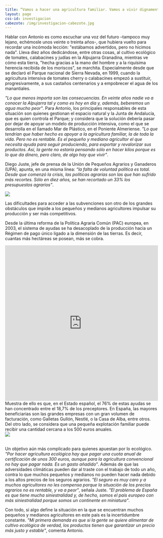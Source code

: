 ```yaml
---
title: “Vamos a hacer una agricultura familiar. Vamos a vivir dignamente”
layout: page
css-id: investigacion
cabezote: /img/investigacion-cabezote.jpg
---
```


Hablar con Antonio es como escuchar una voz del futuro –tampoco muy lejano, echémosle unos veinte o treinta años-, que hubiera vuelto para recordar una incómoda lección: "estábamos advertidos, pero no hicimos nada". Lleva diez años dedicándose, entre otras cosas, al cultivo ecológico de tomates, calabacines y judías en la Alpujarra Granadina, mientras ve cómo esta tierra, "hecha gracias a la mano del hombre y a la riquísima herencia recibida de los moriscos", se marchita. Especialmente desde que se declaró el Parque nacional de Sierra Nevada, en 1999, cuando la agricultura intensiva de tomates cherry o calabacines empezó a sustituir, progresivamente, a sus castaños centenarios y a empobrecer el agua de los manantiales.

_"Lo que menos importa son las consecuencias. En veinte años nadie va a conocer la Alpujarra tal y como es hoy en día y, además, beberemos un agua mucho peor"_. Para Antonio, los principales responsables de esta situación son quienes gestionan el espacio natural y la Junta de Andalucía, que es quien controla el Parque; y considera que la solución debería pasar por dejar de apoyar un modelo de producción intensiva, como el que se desarrolla en el llamado Mar de Plástico, en el Poniente Almeriense. _"Lo que tendrían que haber hecho es apoyar a la agricultura familiar, la de toda la vida. Pero no es rentable. Es el pequeño y mediano agricultor el que necesita ayuda para seguir produciendo, para exportar y revalorizar sus productos. Así, la gente no estaría pensando sólo en hacer kilos porque es lo que da dinero, pero claro, de algo hay que vivir"_.

<div class="row">
  <div class="col-sm-6 col-xs-12">
  <p>
  Diego Juste, jefe de prensa de la Unión de Pequeños Agrarios y Ganaderos (UPA), apunta, en una misma línea: <em>“la falta de voluntad política es total. Desde que comenzó la crisis, las políticas agrarias son las que han sufrido más recortes. Sólo en diez años, se han recortado un 33% los presupuestos agrarios”</em>.<br></p>
  </div>
  <div class="col-sm-6 col-xs-12">
    <img class="img-responsive" src="{{site.url}}/img/products/tomate.png">
  </div>
</div>

Las dificultades para acceder a las subvenciones son otro de los grandes obstáculos que impide a los pequeños y medianos agricultores impulsar su producción y ser más competitivos.

Desde la última reforma de la Política Agraria Común (PAC) europea, en 2003, el sistema de ayudas se ha desacoplado de la producción hacia un Régimen de pago único ligado a la dimensión de las tierras. Es decir, cuantas más hectáreas se posean, más se cobra.
<br>
<iframe style="border: 0px;" src="http://public.tableau.com/views/AyudasagrcolasPAC/Sheet2?:showVizHome=no&amp;:embed=true?wmode=transparent" class="tableau-responsive" scrolling="no" width="100%" height="512px"></iframe>
<br>
Muestra de ello es que, en el Estado español, el 76% de estas ayudas se han concentrado entre el 18,7% de los preceptores. En España, las mayores beneficiarias son las grandes empresas con un gran volumen de facturación, como Galletas Gullón, Nestlé, o la Casa de Alba, entre otros. Del otro lado, se considera que una pequeña explotación familiar puede recibir una cantidad cercana a los 500 euros anuales.



<div class="row">
  <div class="col-sm-12 col-xs-12">
  <img class="img-responsive img-centered" src="{{site.url}}/img/empresas-beneficiarias.jpg">
</div>
</div>

<br>



Un objetivo aún más complicado para quienes apuestan por lo ecológico. _"Por hacer agricultura ecológica hay que pagar una cuota anual de certificación de unos 300 euros, aunque para la agricultura convencional no hay que pagar nada. Es un gasto añadido"_. Además de que las adversidades climáticas pueden dar al traste con el trabajo de todo un año, contra lo que muchos pequeños y medianos no pueden hacer nada debido a los altos precios de los seguros agrarios. _"El seguro es muy caro y a muchos agricultores no les compensa porque la situación de los precios agrarios no es rentable, y va a peor"_, señala Juste. _"El problema de España es que tiene mucha siniestralidad y, de hecho, somos el país europeo con más siniestralidad porque somos un continente en miniatura"_.

Con todo, si algo define la situación en la que se encuentran muchos pequeños y medianos agricultores en este país es la incertidumbre constante. _"Mi primera demanda es que si la gente se quiere alimentar de cultivo ecológica de verdad, los productos tienen que garantizar un precio más justo y estable"_, comenta Antonio.
